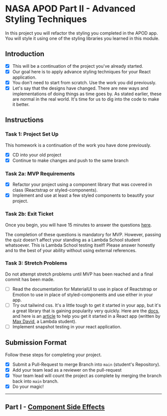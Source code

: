 
# NASA APOD Part II - Advanced Styling Techniques

In this project you will refactor the styling you completed in the APOD app. You will style it using one of the styling libraries you learned in this module.

## Introduction

- [x] This will be a continuation of the project you've already started.
- [x] Our goal here is to apply advance styling techniques for your React application.
- [x] You don't need to start from scratch. Use the work you did previously.
- [x] Let's say that the designs have changed. There are new ways and implementations of doing things as time goes by. As stated earlier, these are normal in the real world. It's time for us to dig into the code to make it better.

## Instructions

### Task 1: Project Set Up

This homework is a continuation of the work you have done previously.

- [x] CD into your old project
- [x] Continue to make changes and push to the same branch

### Task 2a: MVP Requirements

- [x] Refactor your project using a component library that was covered in class (Reactstrap or styled-components).
- [x] Implement and use at least a few styled components to beautify your project.

### Task 2b: Exit Ticket

Once you begin, you will have 15 minutes to answer the questions [here](https://app.codesignal.com/public-test/2sgSRJ4GKfcbZfiSc/BYuYB5t4heasii).

The completion of these questions is mandatory for MVP. However, passing the quiz doesn't affect your standing as a Lambda School student whatsoever. This is Lambda School testing itself! Please answer honestly and to the best of your ability without using external references.

### Task 3: Stretch Problems

Do not attempt stretch problems until MVP has been reached and a final commit has been made.

- [ ] Read the documentation for MaterialUI to use in place of Reactstrap or Emotion to use in place of styled-components and use either in your app.
- [ ] Try out tailwind css. It's a little tough to get it started in your app, but it's a great library that is gaining popularity very quickly. Here are the [docs](https://tailwindcss.com/), and here is an [article](https://medium.com/@pipecork/using-tailwind-in-react-quickstart-4b06c10317b5) to help you get it started in a React app (written by [Max David](https://medium.com/@pipecork), a Lambda student).
- [ ] Implement snapshot testing in your react application.

## Submission Format

Follow these steps for completing your project.

- [x] Submit a Pull-Request to merge Branch into `main` (student's Repository).
- [x] Add your team lead as a reviewer on the pull-request
- [x] Your team lead will count the project as complete by merging the branch back into `main` branch.
- [x] Do your magic!

-----

## Part I - [Component Side Effects](README.md)
